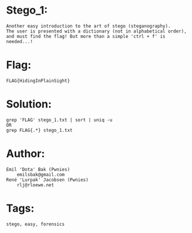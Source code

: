 Stego_1:
========
    Another easy introduction to the art of stego (steganography).
    The user is presented with a dictionary (not in alphabetical order),
    and must find the flag! But more than a simple 'ctrl + f' is needed...!

Flag:
=====
    FLAG{HidingInPlainSight}

Solution:
=========
    grep 'FLAG' stego_1.txt | sort | uniq -u
    OR
    grep FLAG{.*} stego_1.txt


Author:
=======
    Emil 'Dota' Bak (Pwnies)
        emilsbak@gmail.com
    René 'Lurpak' Jacobsen (Pwnies)
        rlj@rloewe.net

Tags:
=====
    stego, easy, forensics
